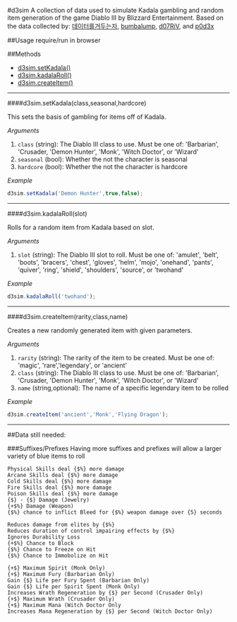 #d3sim
A collection of data used to simulate Kadala gambling and random item generation of the game Diablo III by Blizzard Entertainment. Based on the data collected by:
[데이터를거두는자](https://docs.google.com/spreadsheets/d/1Ne3aqWO_UyE3yQhtbBPm1BcoRK3OsNMwwmDTbYLefzY/edit#gid=1902649360), [bumbalump](http://www.reddit.com/user/bumbalump), [d07RiV](http://www.reddit.com/user/d07RiV), and [p0d3x](http://www.reddit.com/user/p0d3x)


##Usage
require/run in browser


##Methods
* [d3sim.setKadala()](#d3simsetkadalaclassseasonalhardcore)
* [d3sim.kadalaRoll()](#d3simkadalarollslot)
* [d3sim.createItem()](#d3simcreateitemrarityclassname)

---

####d3sim.setKadala(class,seasonal,hardcore)

This sets the basis of gambling for items off of Kadala.

*Arguments*

1. `class` (string): The Diablo III class to use. Must be one of: 'Barbarian', 'Crusader, 'Demon Hunter', 'Monk', 'Witch Doctor', or 'Wizard'
2. `seasonal` (bool): Whether the not the character is seasonal
3. `hardcore` (bool): Whether the not the character is hardcore

*Example*

```javascript
d3sim.setKadala('Demon Hunter',true,false);
```

---
####d3sim.kadalaRoll(slot)

Rolls for a random item from Kadala based on slot.

*Arguments*

1. `slot` (string): The Diablo III slot to roll. Must be one of: 'amulet', 'belt', 'boots', 'bracers', 'chest', 'gloves', 'helm', 'mojo', 'onehand', 'pants', 'quiver', 'ring', 'shield', 'shoulders', 'source', or 'twohand'

*Example*

```javascript
d3sim.kadalaRoll('twohand');
```

---
####d3sim.createItem(rarity,class,name)

Creates a new randomly generated item with given parameters.

*Arguments*
1. `rarity` (string): The rarity of the item to be created. Must be one of: 'magic', 'rare','legendary', or 'ancient'
2. `class` (string): The Diablo III class to use. Must be one of: 'Barbarian', 'Crusader, 'Demon Hunter', 'Monk', 'Witch Doctor', or 'Wizard'
3. `name` (string,optional): The name of a specific legendary item to be rolled

*Example*

```javascript
d3sim.createItem('ancient','Monk','Flying Dragon');
```

---
##Data still needed:

###Suffixes/Prefixes
Having more suffixes and prefixes will allow a larger variety of blue items to roll
```
Physical Skills deal {$%} more damage
Arcane Skills deal {$%} more damage
Cold Skills deal {$%} more damage
Fire Skills deal {$%} more damage
Poison Skills deal {$%} more damage
{$} - {$} Damage (Jewelry)
{+$%} Damage (Weapon)
{$%} chance to inflict Bleed for {$%} weapon damage over {5} seconds

Reduces damage from elites by {$%}
Reduces duration of control impairing effects by {$%}
Ignores Durability Loss
{+$%} Chance to Block
{$%} Chance to Freeze on Hit
{$%} Chance to Immobolize on Hit

{+$} Maximum Spirit (Monk Only)
{+$} Maximum Fury (Barbarian Only)
Gain {$} Life per Fury Spent (Barbarian Only)
Gain {$} Life per Spirit Spent (Monk Only)
Increases Wrath Regeneration by {$} per Second (Crusader Only)
{+$} Maximum Wrath (Crusader Only)
{+$} Maximum Mana (Witch Doctor Only
Increases Mana Regeneration by {$} per Second (Witch Doctor Only)
```
